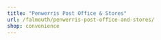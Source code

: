 ```yaml
---
title: "Penwerris Post Office & Stores"
url: /falmouth/penwerris-post-office-and-stores/
shop: convenience
---
```


